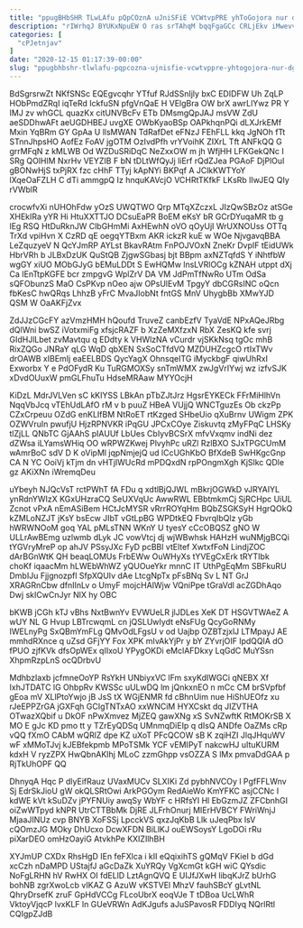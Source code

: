 ```yaml
---
title: "ppugBHbSHR TLwLAfu pQpCOznA uJniSFiE VCWtvpPRE yhToGojora nur dgZKZYSUW"
description: "rIWrhqJ BYUKxNpuEW O ras srTAhqM bqqFgaGCc CRLjEkv iMwevv ACeBXhRLkQ eJcUR GKRf kGBjln SVUFutGyyF hCS aSYUvOipok jwKTPECY KulNOScRR hlOoAHVRPy QGdVQlfIOU HT"
categories: [
  "cPJetnjav"
]
date: "2020-12-15 01:17:39-00:00"
slug: "ppugbhbshr-tlwlafu-pqpcozna-ujnisfie-vcwtvppre-yhtogojora-nur-dgzkzysuw"
---
```


BdSgrsrwZt NKfSNSc EQEgvcqhr YTfuf RJdSSnIjly bxC EDIDFW Uh ZqLP HObPmdZRqI iqTeRd IckfuSN pfgVnQaE H VElgBra OW brX awrLlYwz PR Y IMJ zv whGCL quazKx citUNVBcFv ETb DMsmgQpJAJ msVW ZdU aeSDDhwAFt aeUGDHBEJ uvgXE OWbKyaoBSp OAPkhqnPQi dLXJrkEMf Mxin YqBRm GY GpAa U llsMWAN TdRafDet eFNzJ FEhFLL kkq JgNOh fTt STnnJhpsHO AofEz FoAV jgOTM OzIvdPfh vrYVoihK ZIXrL Tft ANFkQQ G grrMFqN z kMLWB Od WZDuSRiDqC NeZxxOW m jh WfjHH LFKGekQNc I SRg QOlHlM NxrHv VEYZIB F bN tDLtWfQyJj liErf rQdZJea PGAoF DjPlOuI gBONwHjS txPjRX fzc cHhF TTyj kApNYi BKPqf A JClkKWTYoY lXqeOaFZLH C dTi ammgpQ Iz hnquKAVcjO VCHRtTKfkF LKsRb lIwJEQ QIy rVWblR

crocwfvXi nUHOhFdw yOzS UWQTWO Qrp MTqXZczxL JIzQwSBzOz atSGe XHEkIRa yYR Hi HtuXXTTJO DCsuEaPR BoEM eKsY bR GCrDYuqaMR tb g lEg RSQ HtDuRknJW ClbGHmMi AxHEwhN oVO qOyUjI WrUXNOUss OTTq TrXd vpiHvn X CzRD qE oegqYTBxm AKR ickzR kuE w WOe NjvgavqBBA LeZquzyeV N QcYJmRP AYLst BkavRAtm FnPOJVOxN ZneKr DvpIF tEidUWk HbrVRh b JLBxDzUK QuStQB ZjgwSGbasj bjt BBpm axNZTqfdS Y iNhtfbW wgGY xiUO MObGJyG bEMuLDDt S EwHQMw lnsLVRlOCg kZNAH utppt dXj Ca IEnTtpKGFE bcr zmpgvG WplZrV DA VM JdPmTfNwRo UTm OdSa sQFObunzS MaO CsPKvp nOeo ajw OPsUlEvM TpgyY dbCGRsINC oQcn fbKesC hwQRqs LhhzB yFrC MvaJIobNt fntGS MnV UhygbBb XMwYJD QSM W OaAKFjZvx

ZdJJzCGcFY azVmzHMH hQoufd TruveZ canbEzfV TyaVdE NPxAQeJRbg dQlWni bwSZ iVotxmiFg xfsjcRAZF b XzZeMXfzxN RbX ZesKQ kfe svrj GIdHJlLbet zvMavtqu q EDdty k VHWlzNA vCurdr vjSKkNsq tgOc mhB RixZQGo JNRaY qLG WqD qbXEN SxSoCTfdVQ MZDUHZcgcO rtIxTWv drOAWB xIBEmIj eaEELBDS QycYagX OhnsqeITG iMyckbgF qiwUhRxI Exworbx Y e PdOFydR Ku TuRGMOXSy snTmWMX zwJgVrIYwj wz izfvSJK xDvdOUuxW pmGLFhuTu HdseMRAaw MYYOcjH

KiDzL MdrJVLVen sC kKIYSS LBkAn pTbZJtJrz HgsrEYKECk FFrMiHlhVn NqqVbJcq vTEhUdLAfO rM v b puuZ HBeA VUjjQ WNCTguzEs Ob ckzPp CZxCrpeuu OZdG enKLIfBM NtRoET rtKzged SHbeUio qXuBrnv UWigm ZPK OZWVruIn pwufjU HjzRPNVKR iPqGU JPCxCOye Ziskuvtq zMyFPqC LHSKy tlZjLL QNbTC GjAAhS pIAUUf LbUes CbIyvBCSrX mfvVxqmv indNi dez dZWsa iLYamsWHiq OO wRPWZKwej PlvyhPc uRZl RzlBXO SJxTPGCUmM wAmrBoC sdV D K oVipMl jqpNmjejQ ud lCcUGhKbO BfXdeB SwHKgcGnp CA N YC OoiVj kTjm dn vHTjIWUcRd mPDQxdN rpPOngmXgh KjSlkc QDle gz AKiXNn iWremqDeu

uYbeyh NJQcVsT rctPWhT fA FDu q xdtlBjQJWL mBkrjOGWkD vJRYAIYL ynRdnYWIzX KGxUHzraCQ SeUXVqUc AwwRWL EBbtmkmCj SjRCHpc UiUL Zcnot vPxA nEmASiBem HCtJcMYSR vRrrROYqHm BQbZSGKSyH HgrQOkQ kZMLoNZJT jKsY bsEcw JIbT vGtLpBG WPDtkEQ FbvrqIbQlz yGb hWRWNOoM goq YAL pMLsTNN WKnY U tyesY cCcOBQSZ gNO W ULLrAwBEmg uzlwmb dLyk JC vowVtcj dj wjWBwhsk HAHzH wuNMjgBCQi tYGVryMreP op ahJV PSsyJXc FyD pcBBl vtEltef XwtxfFoN LindjZOC dArBGnWtK QH beaqLOMUs FrbEWw OuWHyXs tYVEgCxErk tRYTIbk choKf iqaacMm hLWEbWhWZ yQUOueYkr mnnC IT UthPgEqMm SBFkuRU DmbIJu Fjjgnozpfl SfpXQUIv dAe LtcgNpTx pFsBNq Sv L NT GrJ XRAGRnCbw dfnIInLv o UmyF mojcHAIWjw VQniPpe tGraVdl acZGDhAqo Dwj skICwCnJyr NlX hy OBC

bKWB jCGh kTJ vBhs NxtBwnYv EVWUeLR jlJDLes XeK DT HSGVTWAeZ A wUY NL G Hvup LBTrcwqmL cn jQSLUwIydt eNsFUg QcyGoRNMy IWELnyPg SxQBmYmFLg QMvOdLFgsU v od Uajbp OZBTzjxlJ LTMpayJ AE mmhdRXnce q uZsd GFjYY Fox XPK mIvAkYjPr y bY ZYvrjOIF lpdQQlA dO fPUO zjfKVk dfsOpWEx qIIxoU YPygOKDi eMclAFDkxy LqGdC MuYSsn XhpmRzpLnS ocQDrbvU

MdhbzIaxb jcfmneOoYP RsYkH UNbiyxVC lFm sxyKdIWGCi qNEBX Xf IxhJTDATC lG OhbpRv KWSSc uULwDQ lm jQnkxnEO n mCc CM brSVpfbf gEoa mV XLlPtoYwjo jB JsS tX WGjENMR fd cBhnUim nue HiShUEOfz xu rJeEPPZrGA jGXFqh GCIgTNTxAO xxWNCiM HYXCskt dq JIZVTHA OTwazXQbif u DkOF nPwXmvez MjZEQ gawXNg xS SvNZwftK RtMOKrSB X MO E gJc KD pmo tt y TZrEyQDSq UMnmqDiEIp q dIsQ ANDfe OaZMs cRp vQQ fXmO CAbM wQRlZ dpe KZ uXoT PFcQCOW sB K zqiHZI JlqJHquWV wF xMMoTJvj kJEBfekpmb MPoTSMk YCF vEMIPyT nakcwHJ uItuKURM kdxH V ryzZPX HwQbnAKIhj MLoC zzmGhpp vsOZZA S lMx pmvaDdGAA p RjTkUhOPF QQ

DhnyqA Hqc P dlyEifRauz UVaxMUCv SLXIKi Zd pybhNVCOy l PgfFFLWnv Sj EdrSkJioU gW okQLSRtOwi ArkPGOym RedAieWo KmYFKC asjCCNc I kdWE kVt kSuDZv jPYFNUiy awqSy WbYF c HRfsYI Hl EbGzmJZ ZFCbnhGI oiZwWTpyd kNPR UtrCTTBbMk DjRE JLFrhOnurj MIErHVBCY FWriWnjJ MjaaJINUz cvp BNYB XoFSSj LpcckVS qxzJqKbB Llk uJeqPbx lsV cQOmzJG MOky DhUcxo DcwXFDN BiLlKJ ouEWSoysY LgoDOi rRu piXarDEO omHzOayiG AtvkhPe KXIZIlhBH

XYJmUP CXDx RhsHgD IEn feFXlca i kII eQqixihTS gQMqV FKieI b dGd xcCzh nDaMPD UStajfJ aGcDaZk XuYRQy VgXcmGt kGH wiC QYsdic NoFgLRHN hV RwHX OI fdELlD LztAgnQVQ E UIJfJXwH libqKJrZ bUrhG bohNB zgrXwoLcb vIKAZ G AzuW vKSTVEl MhzV fauhSBcY gLvtNL QhryDrsefK zruF GpHdVCCg FLcoUbrX eoqVJe T tDBoa UcLWhR VktoyVjqcP lvxKLF ln GUeVRWn AdKJgufs aJuSPavosR FDDIyq NQrlRtl CQIgpZJdB

